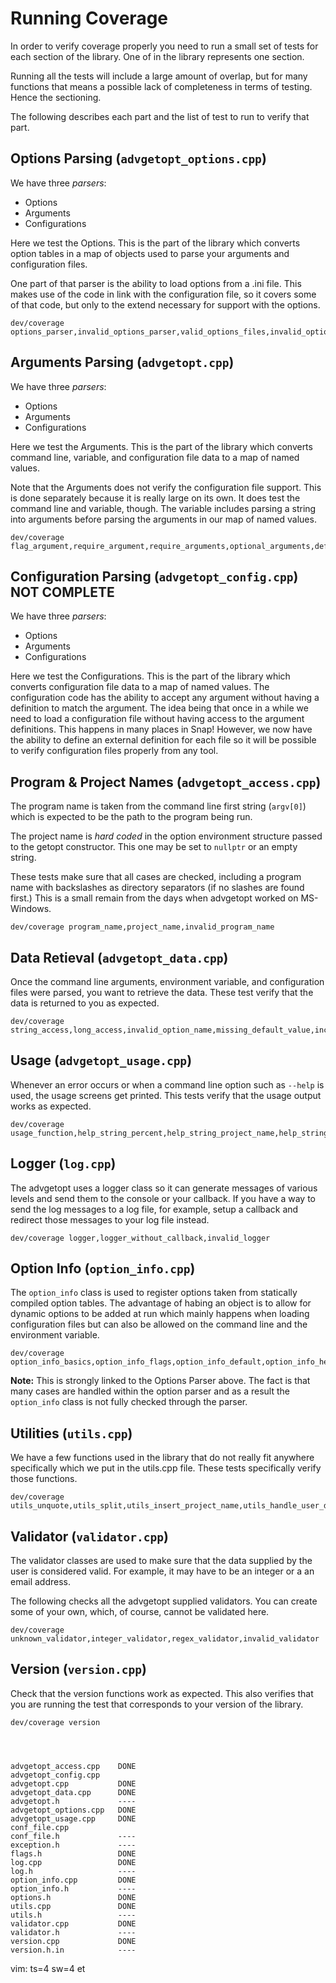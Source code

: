 
# Running Coverage

In order to verify coverage properly you need to run a small set of tests
for each section of the library. One of in the library represents one
section.

Running all the tests will include a large amount of overlap, but for
many functions that means a possible lack of completeness in terms of
testing. Hence the sectioning.

The following describes each part and the list of test to run to verify
that part.

## Options Parsing (`advgetopt_options.cpp`)

We have three _parsers_:

* Options
* Arguments
* Configurations

Here we test the Options. This is the part of the library which converts
option tables in a map of objects used to parse your arguments and
configuration files.

One part of that parser is the ability to load options from a .ini file.
This makes use of the code in link with the configuration file, so it
covers some of that code, but only to the extend necessary for support
with the options.

    dev/coverage options_parser,invalid_options_parser,valid_options_files,invalid_options_files

## Arguments Parsing (`advgetopt.cpp`)

We have three _parsers_:

* Options
* Arguments
* Configurations

Here we test the Arguments. This is the part of the library which converts
command line, variable, and configuration file data to a map of named values.

Note that the Arguments does not verify the configuration file support. This
is done separately because it is really large on its own. It does test the
command line and variable, though. The variable includes parsing a string
into arguments before parsing the arguments in our map of named values.

    dev/coverage flag_argument,require_argument,require_arguments,optional_arguments,default_argument,default_arguments,manual_arguments,invalid_getopt_pointers,invalid_getopt_missing_options,invalid_getopt_missing_alias,invalid_getopt_missing_required_option,invalid_default_options,invalid_options

## Configuration Parsing (`advgetopt_config.cpp`) NOT COMPLETE

We have three _parsers_:

* Options
* Arguments
* Configurations

Here we test the Configurations. This is the part of the library which converts
configuration file data to a map of named values. The configuration code has
the ability to accept any argument without having a definition to match the
argument. The idea being that once in a while we need to load a configuration
file without having access to the argument definitions. This happens in many
places in Snap! However, we now have the ability to define an external
definition for each file so it will be possible to verify configuration files
properly from any tool.

## Program & Project Names (`advgetopt_access.cpp`)

The program name is taken from the command line first string (`argv[0]`)
which is expected to be the path to the program being run.

The project name is _hard coded_ in the option environment structure passed
to the getopt constructor. This one may be set to `nullptr` or an empty
string.

These tests make sure that all cases are checked, including a program name
with backslashes as directory separators (if no slashes are found first.)
This is a small remain from the days when advgetopt worked on MS-Windows.

    dev/coverage program_name,project_name,invalid_program_name

## Data Retieval (`advgetopt_data.cpp`)

Once the command line arguments, environment variable, and configuration
files were parsed, you want to retrieve the data. These test verify that
the data is returned to you as expected.

    dev/coverage string_access,long_access,invalid_option_name,missing_default_value,incompatible_default_value,out_of_range_value

## Usage (`advgetopt_usage.cpp`)

Whenever an error occurs or when a command line option such as `--help`
is used, the usage screens get printed. This tests verify that the usage
output works as expected.

    dev/coverage usage_function,help_string_percent,help_string_project_name,help_string_build_date,help_string_copyright,help_string_directories,help_string_environment_variable,help_string_configuration_files,help_string_license,help_string_program_name,help_string_build_time,help_string_version

## Logger (`log.cpp`)

The advgetopt uses a logger class so it can generate messages of various
levels and send them to the console or your callback. If you have a way
to send the log messages to a log file, for example, setup a callback
and redirect those messages to your log file instead.

    dev/coverage logger,logger_without_callback,invalid_logger

## Option Info (`option_info.cpp`)

The `option_info` class is used to register options taken from statically
compiled option tables. The advantage of habing an object is to allow for
dynamic options to be added at run which mainly happens when loading
configuration files but can also be allowed on the command line and
the environment variable.

    dev/coverage option_info_basics,option_info_flags,option_info_default,option_info_help,option_info_validator,option_info_children,option_info_alias,option_info_multiple_separators,option_info_add_value,invalid_option_info

**Note:** This is strongly linked to the Options Parser above. The fact is
that many cases are handled within the option parser and as a result
the `option_info` class is not fully checked through the parser.

## Utilities (`utils.cpp`)

We have a few functions used in the library that do not really fit anywhere
specifically which we put in the utils.cpp file. These tests specifically
verify those functions.

    dev/coverage utils_unquote,utils_split,utils_insert_project_name,utils_handle_user_directory


## Validator (`validator.cpp`)

The validator classes are used to make sure that the data supplied by the
user is considered valid. For example, it may have to be an integer or
a an email address.

The following checks all the advgetopt supplied validators. You can create
some of your own, which, of course, cannot be validated here.

    dev/coverage unknown_validator,integer_validator,regex_validator,invalid_validator

## Version (`version.cpp`)

Check that the version functions work as expected. This also verifies that
you are running the test that corresponds to your version of the library.

    dev/coverage version




    advgetopt_access.cpp    DONE
    advgetopt_config.cpp    
    advgetopt.cpp           DONE
    advgetopt_data.cpp      DONE
    advgetopt.h             ----
    advgetopt_options.cpp   DONE
    advgetopt_usage.cpp     DONE
    conf_file.cpp           
    conf_file.h             ----
    exception.h             ----
    flags.h                 DONE
    log.cpp                 DONE
    log.h                   ----
    option_info.cpp         DONE
    option_info.h           ----
    options.h               DONE
    utils.cpp               DONE
    utils.h                 ----
    validator.cpp           DONE
    validator.h             ----
    version.cpp             DONE
    version.h.in            ----



vim: ts=4 sw=4 et
